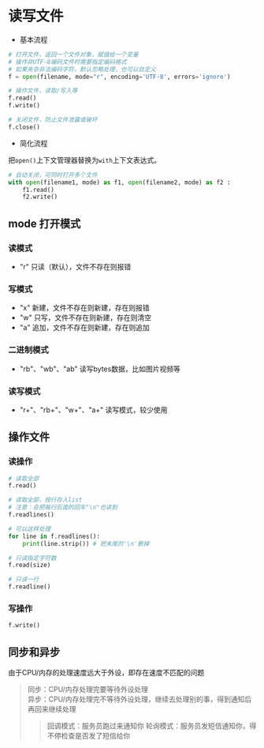 # 读写文件

- 基本流程

```python
# 打开文件，返回一个文件对象，赋值给一个变量
# 操作非UTF-8编码文件时需要指定编码格式
# 如果夹杂非法编码字符，默认忽略处理，也可以自定义
f = open(filename, mode="r", encoding='UTF-8', errors='ignore')

# 操作文件，读取/写入等
f.read()
f.write()

# 关闭文件，防止文件泄露或破坏
f.close()
```

- 简化流程

把`open()`上下文管理器替换为`with`上下文表达式。

```python
# 自动关闭，可同时打开多个文件
with open(filename1, mode) as f1, open(filename2, mode) as f2 :
    f1.read()
    f2.write()
```

## mode 打开模式

### 读模式

- "r" 只读（默认），文件不存在则报错

### 写模式

- "x" 新建，文件不存在则新建，存在则报错
- "w" 只写，文件不存在则新建，存在则清空
- "a" 追加，文件不存在则新建，存在则追加

### 二进制模式

- "rb"、"wb"、"ab" 读写bytes数据，比如图片视频等

### 读写模式

- "r+"、"rb+"、"w+"、"a+" 读写模式，较少使用

## 操作文件

### 读操作

```python
# 读取全部
f.read()

# 读取全部，按行存入list
# 注意：会把每行后面的回车"\n"也读到
f.readlines()

# 可以这样处理
for line in f.readlines():
    print(line.strip()) # 把末尾的'\n'删掉
```

```python
# 只读指定字符数
f.read(size)

# 只读一行
f.readline()
```

### 写操作

```python
f.write()
```

## 同步和异步

由于CPU/内存的处理速度远大于外设，即存在速度不匹配的问题  
> 同步：CPU/内存处理完要等待外设处理  
> 异步：CPU/内存处理完不等待外设处理，继续去处理别的事，得到通知后再回来继续处理
>> 回调模式：服务员跑过来通知你
>> 轮询模式：服务员发短信通知你，得不停检查是否发了短信给你
